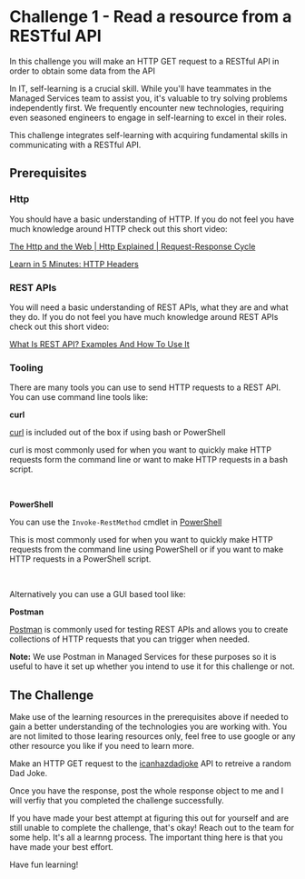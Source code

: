 # Challenge 1 - Read a resource from a RESTful API
In this challenge you will make an HTTP GET request to a RESTful API in order to obtain some data from the API

In IT, self-learning is a crucial skill. While you'll have teammates in the Managed Services team to assist you, it's valuable to try solving problems independently first. We frequently encounter new technologies, requiring even seasoned engineers to engage in self-learning to excel in their roles.

This challenge integrates self-learning with acquiring fundamental skills in communicating with a RESTful API.

## Prerequisites
### Http
You should have a basic understanding of HTTP. 
If you do not feel you have much knowledge around HTTP check out this short video:

[The Http and the Web | Http Explained | Request-Response Cycle](https://www.youtube.com/watch?v=eesqK59rhGA)

[Learn in 5 Minutes: HTTP Headers](https://www.youtube.com/watch?v=1v7RoeXyww4)

### REST APIs
You will need a basic understanding of REST APIs, what they are and what they do. 
If you do not feel you have much knowledge around REST APIs check out this short video:

[What Is REST API? Examples And How To Use It](https://www.youtube.com/watch?v=-mN3VyJuCjM)


### Tooling
There are many tools you can use to send HTTP requests to a REST API. 
You can use command line tools like: 

**curl**

[curl](https://curl.se/) is included out of the box if using bash or PowerShell

curl is most commonly used for when you want to quickly make HTTP requests form the command line or want to make HTTP requests in a bash script. 

<br>

**PowerShell**

You can use the `Invoke-RestMethod` cmdlet in [PowerShell](https://github.com/PowerShell/PowerShell)

This is most commonly used for when you want to quickly make HTTP requests from the command line using PowerShell or if you want to make HTTP requests in a PowerShell script. 

<br>

Alternatively you can use a GUI based tool like:

**Postman**

[Postman](https://www.postman.com/) is commonly used for testing REST APIs and allows you to create collections of HTTP requests that you can trigger when needed. 

**Note:** We use Postman in Managed Services for these purposes so it is useful to have it set up whether you intend to use it for this challenge or not. 

## The Challenge
Make use of the learning resources in the prerequisites above if needed to gain a better understanding of the technologies you are working with. 
You are not limited to those learing resources only, feel free to use google or any other resource you like if you need to learn more. 

Make an HTTP GET request to the [icanhazdadjoke](https://icanhazdadjoke.com/api) API to retreive a random Dad Joke. 

Once you have the response, post the whole response object to me and I will verfiy that you completed the challenge successfully. 

If you have made your best attempt at figuring this out for yourself and are still unable to complete the challenge, that's okay! Reach out to the team for some help. It's all a learnng process. The important thing here is that you have made your best effort. 

Have fun learning! 